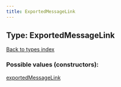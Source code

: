 ```yaml
---
title: ExportedMessageLink
---
```

## Type: ExportedMessageLink  
[Back to types index](index.md)



### Possible values (constructors):

[exportedMessageLink](../constructors/exportedMessageLink.md)  

